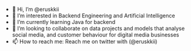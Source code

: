- 👋 Hi, I’m @eruskkii
- 👀 I’m interested in Backend Engineering and Artificial Intelligence
- 🌱 I’m currently learning Java for backend
- 💞️ I’m looking to collaborate on data projects and models that analyse social media, and customer behaviour for digital media businesses
- 📫 How to reach me: Reach me on twitter with (@eruskkii)

<!---
eruskkii/eruskkii is a ✨ special ✨ repository because its `README.md` (this file) appears on your GitHub profile.
You can click the Preview link to take a look at your changes.
--->
